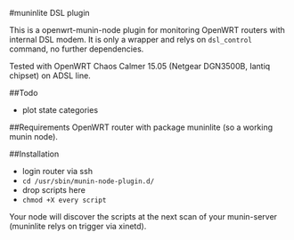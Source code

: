 #muninlite DSL plugin

This is a openwrt-munin-node plugin for monitoring OpenWRT routers with internal DSL modem. It is only a wrapper and relys on `dsl_control` command, no further dependencies.

Tested with OpenWRT Chaos Calmer 15.05 (Netgear DGN3500B, Iantiq chipset) on ADSL line.

##Todo
* plot state categories

##Requirements
OpenWRT router with package muninlite (so a working munin node).

##Installation

* login router via ssh
* `cd /usr/sbin/munin-node-plugin.d/`
* drop scripts here
* `chmod +X every script`

Your node  will discover the scripts at the next scan of your munin-server (muninlite relys on trigger via xinetd).